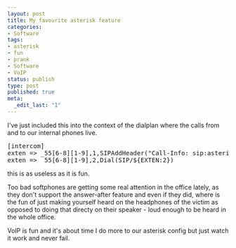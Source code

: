 ```yaml
---
layout: post
title: My favourite asterisk feature
categories:
- Software
tags:
- asterisk
- fun
- prank
- Software
- VoIP
status: publish
type: post
published: true
meta:
  _edit_last: "1"
---
```

I've just included this into the context of the dialplan where the calls from and to our internal phones live.
<pre>[intercom]
exten =&gt; _55[6-8][1-9],1,SIPAddHeader("Call-Info: sip:asterisk\;<strong>answer-after=0</strong>")
exten =&gt; _55[6-8][1-9],2,Dial(SIP/${EXTEN:2})</pre>
this is as useless as it is fun.

Too bad softphones are getting some real attention in the office lately, as they don't support the answer-after feature and even if they did, where is the fun of just making yourself heard on the headphones of the victim as opposed to doing that directy on their speaker - loud enough to be heard in the whole office.

VoIP is fun and it's about time I do more to our asterisk config but just watch it work and never fail.
